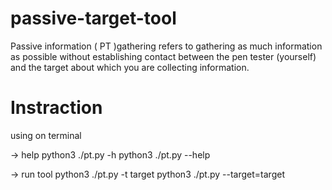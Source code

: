 # passive-target-tool
Passive information ( PT )gathering refers to gathering as much information as possible without establishing contact between the pen tester (yourself) and the target about which you are collecting information.

# Instraction 
  using on terminal
  
  -> help 
  python3 ./pt.py -h 
  python3 ./pt.py --help 
  
  -> run tool
   python3 ./pt.py -t target
   python3 ./pt.py --target=target
  
